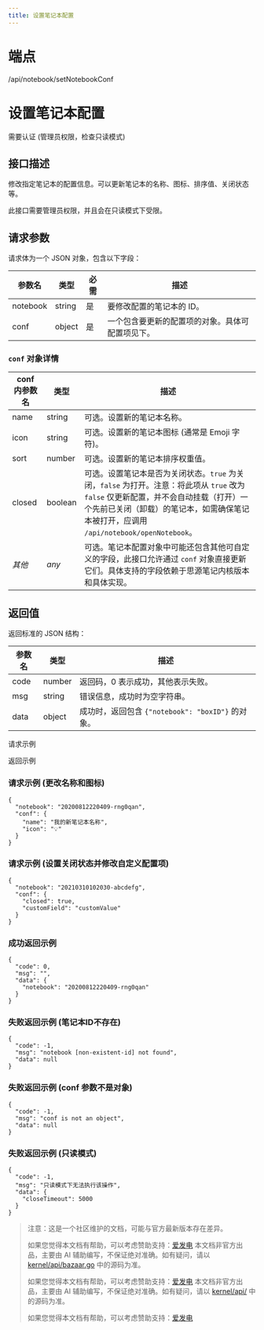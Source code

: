 ```yaml
---
title: 设置笔记本配置
---
```

# 端点

/api/notebook/setNotebookConf

# 设置笔记本配置

需要认证 (管理员权限，检查只读模式)

## 接口描述

修改指定笔记本的配置信息。可以更新笔记本的名称、图标、排序值、关闭状态等。

此接口需要管理员权限，并且会在只读模式下受限。

## 请求参数

请求体为一个 JSON 对象，包含以下字段：

| 参数名 | 类型 | 必需 | 描述 |
| --- | --- | --- | --- |
| notebook | string | 是 | 要修改配置的笔记本的 ID。 |
| conf | object | 是 | 一个包含要更新的配置项的对象。具体可配置项见下。 |

### `conf` 对象详情

| conf 内参数名 | 类型 | 描述 |
| --- | --- | --- |
| name | string | 可选。设置新的笔记本名称。 |
| icon | string | 可选。设置新的笔记本图标 (通常是 Emoji 字符)。 |
| sort | number | 可选。设置新的笔记本排序权重值。 |
| closed | boolean | 可选。设置笔记本是否为关闭状态。`true` 为关闭，`false` 为打开。注意：将此项从 `true` 改为 `false` 仅更新配置，并不会自动挂载（打开）一个先前已关闭（卸载）的笔记本，如需确保笔记本被打开，应调用 `/api/notebook/openNotebook`。 |
| _其他_ | _any_ | 可选。笔记本配置对象中可能还包含其他可自定义的字段，此接口允许通过 `conf` 对象直接更新它们。具体支持的字段依赖于思源笔记内核版本和具体实现。 |

## 返回值

返回标准的 JSON 结构：

| 参数名 | 类型 | 描述 |
| --- | --- | --- |
| code | number | 返回码，0 表示成功，其他表示失败。 |
| msg | string | 错误信息，成功时为空字符串。 |
| data | object | 成功时，返回包含 `{"notebook": "boxID"}` 的对象。 |

请求示例

返回示例

### 请求示例 (更改名称和图标)

```
{
  "notebook": "20200812220409-rng0qan",
  "conf": {
    "name": "我的新笔记本名称",
    "icon": "💡"
  }
}
```

### 请求示例 (设置关闭状态并修改自定义配置项)

```
{
  "notebook": "20210310102030-abcdefg",
  "conf": {
    "closed": true,
    "customField": "customValue" 
  }
}
```

### 成功返回示例

```
{
  "code": 0,
  "msg": "",
  "data": {
    "notebook": "20200812220409-rng0qan"
  }
}
```

### 失败返回示例 (笔记本ID不存在)

```
{
  "code": -1,
  "msg": "notebook [non-existent-id] not found",
  "data": null
}
```

### 失败返回示例 (conf 参数不是对象)

```
{
  "code": -1,
  "msg": "conf is not an object",
  "data": null
}
```

### 失败返回示例 (只读模式)

```
{
  "code": -1,
  "msg": "只读模式下无法执行该操作",
  "data": {
    "closeTimeout": 5000
  }
}
```

> 注意：这是一个社区维护的文档，可能与官方最新版本存在差异。
> 
> 如果您觉得本文档有帮助，可以考虑赞助支持：[爱发电](https://afdian.com/a/leolee9086?tab=feed)
> 本文档非官方出品，主要由 AI 辅助编写，不保证绝对准确。如有疑问，请以 [kernel/api/bazaar.go](https://github.com/siyuan-note/siyuan/blob/master/kernel/api/bazaar.go) 中的源码为准。
> 
> 如果您觉得本文档有帮助，可以考虑赞助支持：[爱发电](https://afdian.com/a/leolee9086?tab=feed)
> 本文档非官方出品，主要由 AI 辅助编写，不保证绝对准确。如有疑问，请以 [kernel/api/](https://github.com/siyuan-note/siyuan/blob/master/kernel/api/) 中的源码为准。
> 
> 如果您觉得本文档有帮助，可以考虑赞助支持：[爱发电](https://afdian.com/a/leolee9086?tab=feed)
